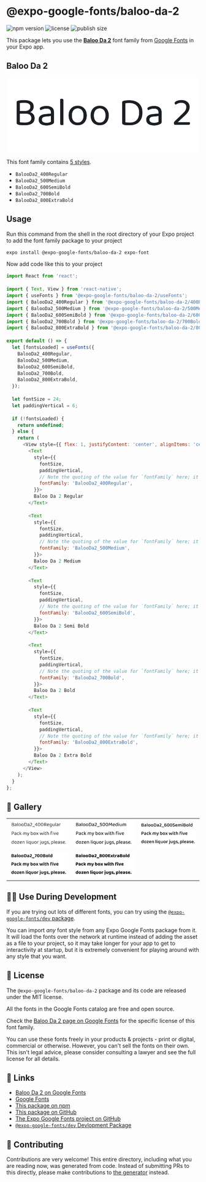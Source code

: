 # @expo-google-fonts/baloo-da-2

![npm version](https://flat.badgen.net/npm/v/@expo-google-fonts/baloo-da-2)
![license](https://flat.badgen.net/github/license/expo/google-fonts)
![publish size](https://flat.badgen.net/packagephobia/install/@expo-google-fonts/baloo-da-2)

This package lets you use the [**Baloo Da 2**](https://fonts.google.com/specimen/Baloo+Da+2) font family from [Google Fonts](https://fonts.google.com/) in your Expo app.

## Baloo Da 2

![Baloo Da 2](./font-family.png)

This font family contains [5 styles](#-gallery).

- `BalooDa2_400Regular`
- `BalooDa2_500Medium`
- `BalooDa2_600SemiBold`
- `BalooDa2_700Bold`
- `BalooDa2_800ExtraBold`

## Usage

Run this command from the shell in the root directory of your Expo project to add the font family package to your project
```sh
expo install @expo-google-fonts/baloo-da-2 expo-font
```

Now add code like this to your project
```js
import React from 'react';

import { Text, View } from 'react-native';
import { useFonts } from '@expo-google-fonts/baloo-da-2/useFonts';
import { BalooDa2_400Regular } from '@expo-google-fonts/baloo-da-2/400Regular';
import { BalooDa2_500Medium } from '@expo-google-fonts/baloo-da-2/500Medium';
import { BalooDa2_600SemiBold } from '@expo-google-fonts/baloo-da-2/600SemiBold';
import { BalooDa2_700Bold } from '@expo-google-fonts/baloo-da-2/700Bold';
import { BalooDa2_800ExtraBold } from '@expo-google-fonts/baloo-da-2/800ExtraBold';

export default () => {
  let [fontsLoaded] = useFonts({
    BalooDa2_400Regular,
    BalooDa2_500Medium,
    BalooDa2_600SemiBold,
    BalooDa2_700Bold,
    BalooDa2_800ExtraBold,
  });

  let fontSize = 24;
  let paddingVertical = 6;

  if (!fontsLoaded) {
    return undefined;
  } else {
    return (
      <View style={{ flex: 1, justifyContent: 'center', alignItems: 'center' }}>
        <Text
          style={{
            fontSize,
            paddingVertical,
            // Note the quoting of the value for `fontFamily` here; it expects a string!
            fontFamily: 'BalooDa2_400Regular',
          }}>
          Baloo Da 2 Regular
        </Text>

        <Text
          style={{
            fontSize,
            paddingVertical,
            // Note the quoting of the value for `fontFamily` here; it expects a string!
            fontFamily: 'BalooDa2_500Medium',
          }}>
          Baloo Da 2 Medium
        </Text>

        <Text
          style={{
            fontSize,
            paddingVertical,
            // Note the quoting of the value for `fontFamily` here; it expects a string!
            fontFamily: 'BalooDa2_600SemiBold',
          }}>
          Baloo Da 2 Semi Bold
        </Text>

        <Text
          style={{
            fontSize,
            paddingVertical,
            // Note the quoting of the value for `fontFamily` here; it expects a string!
            fontFamily: 'BalooDa2_700Bold',
          }}>
          Baloo Da 2 Bold
        </Text>

        <Text
          style={{
            fontSize,
            paddingVertical,
            // Note the quoting of the value for `fontFamily` here; it expects a string!
            fontFamily: 'BalooDa2_800ExtraBold',
          }}>
          Baloo Da 2 Extra Bold
        </Text>
      </View>
    );
  }
};

```

## 🔡 Gallery


||||
|-|-|-|
|![BalooDa2_400Regular](.//400Regular/BalooDa2_400Regular.ttf.png)|![BalooDa2_500Medium](.//500Medium/BalooDa2_500Medium.ttf.png)|![BalooDa2_600SemiBold](.//600SemiBold/BalooDa2_600SemiBold.ttf.png)||
|![BalooDa2_700Bold](.//700Bold/BalooDa2_700Bold.ttf.png)|![BalooDa2_800ExtraBold](.//800ExtraBold/BalooDa2_800ExtraBold.ttf.png)|||


## 👩‍💻 Use During Development

If you are trying out lots of different fonts, you can try using the [`@expo-google-fonts/dev` package](https://github.com/freeboub/google-fonts/tree/master/font-packages/dev#readme).

You can import *any* font style from any Expo Google Fonts package from it. It will load the fonts
over the network at runtime instead of adding the asset as a file to your project, so it may take longer
for your app to get to interactivity at startup, but it is extremely convenient
for playing around with any style that you want.

## 📖 License

The `@expo-google-fonts/baloo-da-2` package and its code are released under the MIT license.

All the fonts in the Google Fonts catalog are free and open source.

Check the [Baloo Da 2 page on Google Fonts](https://fonts.google.com/specimen/Baloo+Da+2) for the specific license of this font family.

You can use these fonts freely in your products & projects - print or digital, commercial or otherwise. However, you can't sell the fonts on their own. This isn't legal advice, please consider consulting a lawyer and see the full license for all details.

## 🔗 Links

- [Baloo Da 2 on Google Fonts](https://fonts.google.com/specimen/Baloo+Da+2)
- [Google Fonts](https://fonts.google.com/)
- [This package on npm](https://www.npmjs.com/package/@expo-google-fonts/baloo-da-2)
- [This package on GitHub](https://github.com/freeboub/google-fonts/tree/master/font-packages/baloo-da-2)
- [The Expo Google Fonts project on GitHub](https://github.com/freeboub/google-fonts)
- [`@expo-google-fonts/dev` Devlopment Package](https://github.com/freeboub/google-fonts/tree/master/font-packages/dev)

## 🤝 Contributing

Contributions are very welcome! This entire directory, including what you are reading now, was generated from code. Instead of submitting PRs to this directly, please make contributions to [the generator](https://github.com/freeboub/google-fonts/tree/master/packages/generator) instead.
